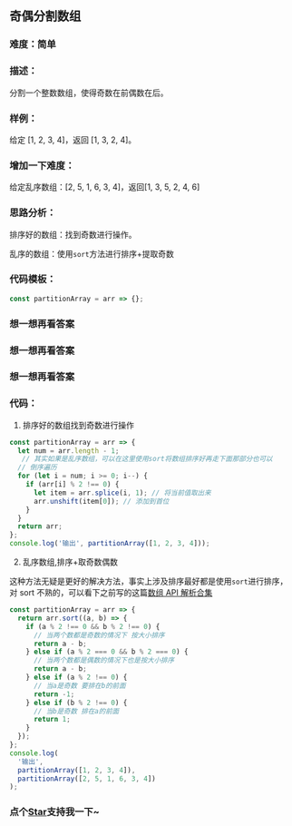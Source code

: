 ## 奇偶分割数组

### 难度：简单

### 描述：

分割一个整数数组，使得奇数在前偶数在后。 

### 样例：

给定 [1, 2, 3, 4]，返回 [1, 3, 2, 4]。

### 增加一下难度：

给定乱序数组：[2, 5, 1, 6, 3, 4]，返回[1, 3, 5, 2, 4, 6]

### 思路分析：

排序好的数组：找到奇数进行操作。

乱序的数组：使用`sort`方法进行排序+提取奇数

### 代码模板：

```js 
const partitionArray = arr => {};
```

### 想一想再看答案

### 想一想再看答案

### 想一想再看答案

### 代码：

1. 排序好的数组找到奇数进行操作

```js
const partitionArray = arr => {
  let num = arr.length - 1;
   // 其实如果是乱序数组，可以在这里使用sort将数组排序好再走下面那部分也可以
  // 倒序遍历
  for (let i = num; i >= 0; i--) {
    if (arr[i] % 2 !== 0) {
      let item = arr.splice(i, 1); // 将当前值取出来
      arr.unshift(item[0]); // 添加到首位
    }
  }
  return arr;
};
console.log('输出', partitionArray([1, 2, 3, 4]));
```

2. 乱序数组,排序+取奇数偶数

这种方法无疑是更好的解决方法，事实上涉及排序最好都是使用`sort`进行排序，对 sort 不熟的，可以看下之前写的这篇[数组 API 解析合集](http://obkoro1.com/web_accumulate/accumulate/JS/%E6%95%B0%E7%BB%84API%E8%A7%A3%E6%9E%90%E5%90%88%E9%9B%86.html)

```js
const partitionArray = arr => {
  return arr.sort((a, b) => {
    if (a % 2 !== 0 && b % 2 !== 0) {
      // 当两个数都是奇数的情况下 按大小排序
      return a - b;
    } else if (a % 2 === 0 && b % 2 === 0) {
      // 当两个数都是偶数的情况下也是按大小排序
      return a - b;
    } else if (a % 2 !== 0) {
      // 当a是奇数 要排在b的前面
      return -1;
    } else if (b % 2 !== 0) {
      // 当b是奇数 排在a的前面
      return 1;
    }
  });
};
console.log(
  '输出',
  partitionArray([1, 2, 3, 4]),
  partitionArray([2, 5, 1, 6, 3, 4])
);
```
<!-- 特殊字符串：用于修改/删除markdown的结尾提示语-OBKoro1 -->
### 点个[Star](https://github.com/OBKoro1/Brush_algorithm)支持我一下~

<!-- '特殊字符串：用于删除编译后的issue组件-OBKoro1 -->
<!-- more -->
<comment-comment/>
